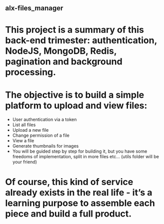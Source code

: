 ## alx-files_manager

# This project is a summary of this back-end trimester: authentication, NodeJS, MongoDB, Redis, pagination and background processing.

# The objective is to build a simple platform to upload and view files:

- User authentication via a token
- List all files
- Upload a new file
- Change permission of a file
- View a file
- Generate thumbnails for images
- You will be guided step by step for building it, but you have some freedoms of implementation, split in more files etc… (utils folder will be your friend)

# Of course, this kind of service already exists in the real life - it’s a learning purpose to assemble each piece and build a full product.
